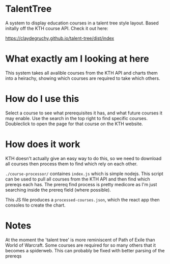 # TalentTree
A system to display education courses in a talent tree style layout. Based initally off the KTH course API. Check it out here: 

https://claydegruchy.github.io/talent-tree/dist/index
# What exactly am I looking at here
This system takes all avalible courses from the KTH API and charts them into a heirachy, showing which courses are required to take which others. 
# How do I use this
Select a course to see what prerequisites it has, and what future courses it may enable. Use the search in the top right to find specific courses. Doubleclick to open the page for that course on the KTH website.
# How does it work
KTH doesn't actually give an easy way to do this, so we need to download all courses then process them to find which rely on each other.

`./course-processor/` containes `index.js` which is simple nodejs. This script can be used to pull all courses from the KTH API and then find which prereqs each has. The prereq find process is pretty medicore as I'm just searching inside the prereq field (where possible).

This JS file produces a `processed-courses.json`, which the react app then consoles to create the chart.

# Notes
At the moment the 'talent tree' is more reminiscent of Path of Exile than World of Warcraft. Some courses are required for so many others that it becomes a spiderweb. This can probably be fixed with better parsing of the prereqs